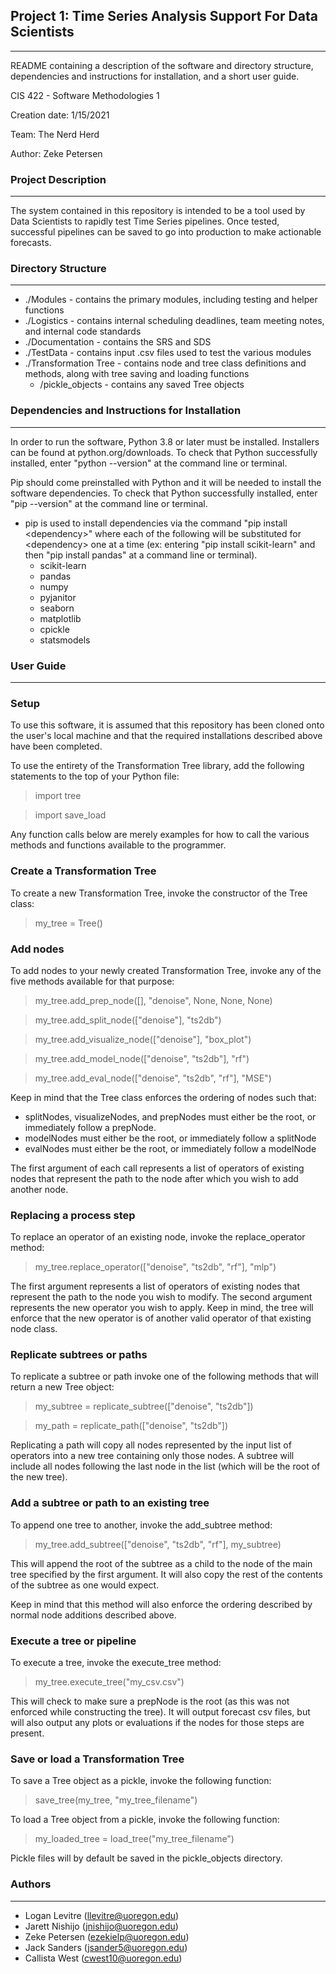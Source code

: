 ## Project 1: Time Series Analysis Support For Data Scientists
---------------------------------------------------------------
README containing a description of the software and directory structure,
dependencies and instructions for installation, and a short user guide.

CIS 422 - Software Methodologies 1

Creation date: 1/15/2021

Team: The Nerd Herd

Author: Zeke Petersen


### Project Description
-----------------------
The system contained in this repository is intended to be a tool used by Data
Scientists to rapidly test Time Series pipelines. Once tested, successful
pipelines can be saved to go into production to make actionable forecasts.


### Directory Structure
-----------------------
* ./Modules - contains the primary modules, including testing and helper functions
* ./Logistics - contains internal scheduling deadlines, team meeting notes,
and internal code standards
* ./Documentation - contains the SRS and SDS
* ./TestData - contains input .csv files used to test the various modules
* ./Transformation Tree - contains node and tree class definitions and methods,
along with tree saving and loading functions
    * /pickle_objects - contains any saved Tree objects


### Dependencies and Instructions for Installation
--------------------------------------------------
In order to run the software, Python 3.8 or later must be installed. Installers
can be found at python.org/downloads. To check that Python successfully installed,
enter "python --version" at the command line or terminal.

Pip should come preinstalled with Python and it will be needed to install the
software dependencies. To check that Python successfully installed,
enter "pip --version" at the command line or terminal.

* pip is used to install dependencies via the command "pip install \<dependency\>"
where each of the following will be substituted for \<dependency\> one at a time
(ex: entering "pip install scikit-learn" and then "pip install pandas" at a command line or
terminal).
    * scikit-learn
    * pandas
    * numpy
    * pyjanitor
    * seaborn
    * matplotlib
    * cpickle
    * statsmodels

### User Guide
--------------
### **Setup**

To use this software, it is assumed that this repository has been cloned onto
the user's local machine and that the required installations described above
have been completed.

To use the entirety of the Transformation Tree library, add the following
statements to the top of your Python file:

> import tree

> import save_load

Any function calls below are merely examples for how to call the various methods
and functions available to the programmer.

### **Create a Transformation Tree**

To create a new Transformation Tree, invoke the constructor of the Tree class:

> my_tree = Tree()

### **Add nodes**

To add nodes to your newly created Transformation Tree, invoke any of the five
methods available for that purpose:

> my_tree.add_prep_node([], "denoise", None, None, None)

> my_tree.add_split_node(["denoise"], "ts2db")

> my_tree.add_visualize_node(["denoise"], "box_plot")

> my_tree.add_model_node(["denoise", "ts2db"], "rf")

> my_tree.add_eval_node(["denoise", "ts2db", "rf"], "MSE")

Keep in mind that the Tree class enforces the ordering of nodes such that:
* splitNodes, visualizeNodes, and prepNodes must either be the root, or
immediately follow a prepNode.
* modelNodes must either be the root, or immediately follow a splitNode
* evalNodes must either be the root, or immediately follow a modelNode

The first argument of each call represents a list of operators of existing nodes
that represent the path to the node after which you wish to add another node.

### **Replacing a process step**

To replace an operator of an existing node, invoke the replace_operator
method:

> my_tree.replace_operator(["denoise", "ts2db", "rf"], "mlp")

The first argument represents a list of operators of existing nodes that
represent the path to the node you wish to modify. The second argument
represents the new operator you wish to apply. Keep in mind, the tree will
enforce that the new operator is of another valid operator of that existing
node class.

### **Replicate subtrees or paths**

To replicate a subtree or path invoke one of the following methods that will
return a new Tree object:

> my_subtree = replicate_subtree(["denoise", "ts2db"])

> my_path = replicate_path(["denoise", "ts2db"])

Replicating a path will copy all nodes represented by the input list of operators
into a new tree containing only those nodes. A subtree will include all nodes
following the last node in the list (which will be the root of the new tree).

### **Add a subtree or path to an existing tree**

To append one tree to another, invoke the add_subtree method:

> my_tree.add_subtree(["denoise", "ts2db", "rf"], my_subtree)

This will append the root of the subtree as a child to the node of the main tree
specified by the first argument. It will also copy the rest of the contents of
the subtree as one would expect.

Keep in mind that this method will also enforce the ordering described by normal
node additions described above.

### **Execute a tree or pipeline**

To execute a tree, invoke the execute_tree method:

> my_tree.execute_tree("my_csv.csv")

This will check to make sure a prepNode is the root (as this was not
enforced while constructing the tree). It will output forecast csv files, but
will also output any plots or evaluations if the nodes for those steps are
present.

### **Save or load a Transformation Tree**

To save a Tree object as a pickle, invoke the following function:

> save_tree(my_tree, "my_tree_filename")

To load a Tree object from a pickle, invoke the following function:

> my_loaded_tree = load_tree("my_tree_filename")

Pickle files will by default be saved in the pickle_objects directory.

### Authors
-----------
* Logan Levitre (llevitre@uoregon.edu)
* Jarett Nishijo (jnishijo@uoregon.edu)
* Zeke Petersen (ezekielp@uoregon.edu)
* Jack Sanders  (jsander5@uoregon.edu)
* Callista West (cwest10@uoregon.edu)
